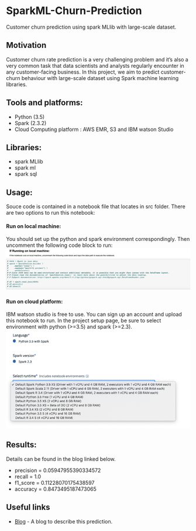 # SparkML-Churn-Prediction
Customer churn prediction using spark MLlib with large-scale dataset.

## Motivation
Customer churn rate prediction is a very challenging problem and it’s also a very common task that data scientists and analysts regularly encounter in any customer-facing business. In this project, we aim to predict customer-churn behaviour with large-scale dataset using Spark machine learning libraries.

## Tools and platforms:
* Python (3.5)
* Spark (2.3.2)
* Cloud Computing platform : AWS EMR, S3 and IBM watson Studio

## Libraries:
* spark MLlib
* spark ml
* spark sql

## Usage:
Souce code is contained in a notebook file that locates in src folder. There are two options to run this notebook:

#### Run on local machine:
You should set up the python and spark environment correspondingly. Then uncomment the following code block to run:
<img src="./img/local-machine.png"><br>

#### Run on cloud platform:
IBM watson studio is free to use. You can sign up an account and upload this notebook to run. In the project setup page, be sure to select environment with python (>=3.5) and spark (>=2.3).
<img src="./img/ibm-studio.png"><br>

## Results:
Details can be found in the blog linked below.
* precision =  0.05947955390334572
* recall =  1.0
* f1_score =  0.11228070175438597
* accuracy =  0.8473495187473065


## Useful links
* [Blog](https://medium.com/@lihaoyu001/customer-churn-prediction-using-spark-mllib-with-large-scale-dataset-7292c55cc43d) - A blog to describe this prediction.
